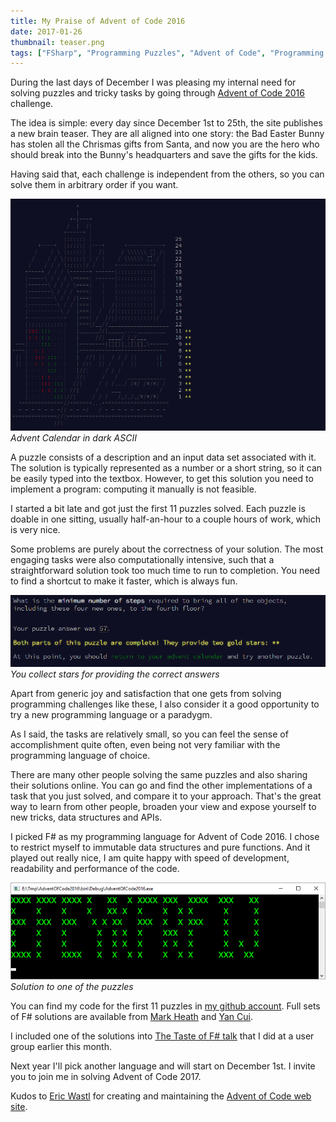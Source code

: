 ```yaml
---
title: My Praise of Advent of Code 2016
date: 2017-01-26
thumbnail: teaser.png
tags: ["FSharp", "Programming Puzzles", "Advent of Code", "Programming Puzzles"]
---
```


During the last days of December I was pleasing my internal need for solving
puzzles and tricky tasks by going through
[Advent of Code 2016](http://adventofcode.com) challenge.

The idea is simple: every day since December 1st to 25th, the site publishes
a new brain teaser. They are all aligned into one story: the Bad Easter Bunny
has stolen all the Chrismas gifts from Santa, and now you are the hero who
should break into the Bunny's headquarters and save the gifts for the kids.

Having said that, each challenge is independent from the others, so you can
solve them in arbitrary order if you want.

![Advent Of Code Levels](levelmap.png)
*Advent Calendar in dark ASCII*

A puzzle consists of a description and an input data set associated with it.
The solution is typically represented as a number or a short string, so it
can be easily typed into the textbox. However, to get this solution you need to
implement a program: computing it manually is not feasible.

I started a bit late and got just the first 11 puzzles solved. Each puzzle
is doable in one sitting, usually half-an-hour to a couple hours of work,
which is very nice.

Some problems are purely about the correctness of your solution. The most
engaging tasks were also computationally intensive, such that a straightforward
solution took too much time to run to completion. You need to find a
shortcut to make it faster, which is always fun.

![Problem Solved!](solved.png)
*You collect stars for providing the correct answers*

Apart from generic joy and satisfaction that one gets from solving programming
challenges like these, I also consider it a good opportunity to try a
new programming language or a paradygm.

As I said, the tasks are relatively small, so you can feel the sense of
accomplishment quite often, even being not very familiar with the programming
language of choice.

There are many other people solving the same puzzles and also sharing their
solutions online. You can go and find the other implementations of a task
that you just solved, and compare it to your approach. That's the great way
to learn from other people, broaden your view and expose yourself to new
tricks, data structures and APIs.

I picked F# as my programming language for Advent of Code 2016. I chose to restrict
myself to immutable data structures and pure functions. And it played out really nice,
I am quite happy with speed of development, readability and performance of
the code.

![Day 8 solved](day8.png)
*Solution to one of the puzzles*

You can find my code for the first 11 puzzles in
[my github account](https://github.com/mikhailshilkov/AdventOfCode2016).
Full sets of F# solutions are available from
[Mark Heath](https://github.com/markheath/advent-of-code-2016/) and
[Yan Cui](https://github.com/theburningmonk/AdventOfCodeFs).

I included one of the solutions into
[The Taste of F# talk](https://mikhail.io/2017/01/functional-programming-fsharp-talks/) that I did
at a user group earlier this month.

Next year I'll pick another language and will start on December 1st. I invite
you to join me in solving Advent of Code 2017.

Kudos to [Eric Wastl](https://twitter.com/ericwastl) for creating and
maintaining the [Advent of Code web site](http://adventofcode.com).